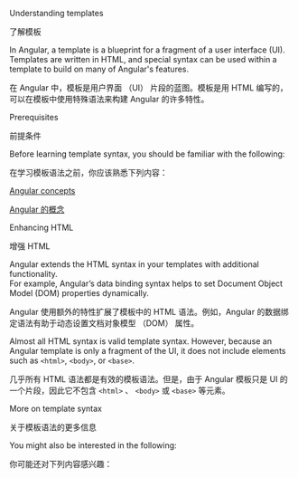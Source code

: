 Understanding templates

了解模板

In Angular, a template is a blueprint for a fragment of a user interface \(UI\).  Templates are written in HTML, and special syntax can be used within a template to build on many of Angular's features.

在 Angular 中，模板是用户界面 （UI） 片段的蓝图。模板是用 HTML 编写的，可以在模板中使用特殊语法来构建 Angular 的许多特性。

Prerequisites

前提条件

Before learning template syntax, you should be familiar with the following:

在学习模板语法之前，你应该熟悉下列内容：

[Angular concepts](guide/architecture)

[Angular 的概念](guide/architecture)

Enhancing HTML

增强 HTML

Angular extends the HTML syntax in your templates with additional functionality.  
For example, Angular’s data binding syntax helps to set Document Object Model \(DOM\) properties dynamically.

Angular 使用额外的特性扩展了模板中的 HTML 语法。例如，Angular 的数据绑定语法有助于动态设置文档对象模型 （DOM） 属性。

Almost all HTML syntax is valid template syntax.  However, because an Angular template is only a fragment of the UI, it does not include elements such as `<html>`, `<body>`, or `<base>`.

几乎所有 HTML 语法都是有效的模板语法。但是，由于 Angular 模板只是 UI 的一个片段，因此它不包含 `<html>` 、 `<body>` 或 `<base>` 等元素。

More on template syntax

关于模板语法的更多信息

You might also be interested in the following:

你可能还对下列内容感兴趣：